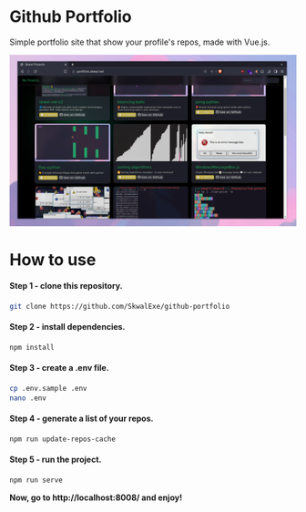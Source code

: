 # Github Portfolio

Simple portfolio site that show your profile's repos, made with Vue.js.

![](assets/preview.png)

# How to use

#### Step 1 - clone this repository.
    
```bash
git clone https://github.com/SkwalExe/github-portfolio
```

#### Step 2 - install dependencies.

```bash
npm install
```

#### Step 3 - create a .env file.

```bash
cp .env.sample .env
nano .env
```

#### Step 4 - generate a list of your repos.

```bash
npm run update-repos-cache
``` 

#### Step 5 - run the project.

```bash
npm run serve
```

**Now, go to http://localhost:8008/ and enjoy!**